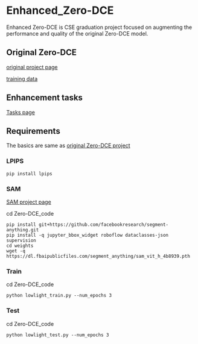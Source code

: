 # Enhanced_Zero-DCE
Enhanced Zero-DCE is CSE graduation project focused on augmenting the performance and quality of the original Zero-DCE model.

## Original Zero-DCE
[original project page](https://github.com/Li-Chongyi/Zero-DCE)

[training data](https://drive.google.com/file/d/1GAB3uGsmAyLgtDBDONbil08vVu5wJcG3/view)

## Enhancement tasks
[Tasks page](https://crawling-hugger-363.notion.site/Enhanced_zero-dce-acacc4c4196f499298f3c5ef18b38b9c?pvs=4)

## Requirements
The basics are same as [original Zero-DCE project](https://github.com/Li-Chongyi/Zero-DCE)

### LPIPS
```
pip install lpips
```
### SAM
[SAM project page](https://github.com/facebookresearch/segment-anything)

cd Zero-DCE_code
```
pip install git+https://github.com/facebookresearch/segment-anything.git
pip install -q jupyter_bbox_widget roboflow dataclasses-json supervision
cd weights
wget -q https://dl.fbaipublicfiles.com/segment_anything/sam_vit_h_4b8939.pth
```
### Train
cd Zero-DCE_code
```
python lowlight_train.py --num_epochs 3
```
### Test
cd Zero-DCE_code
```
python lowlight_test.py --num_epochs 3
```
